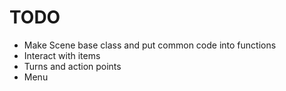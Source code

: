 # TODO
* Make Scene base class and put common code into functions
* Interact with items
* Turns and action points
* Menu